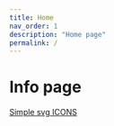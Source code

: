 ```yaml
---
title: Home
nav_order: 1
description: "Home page"
permalink: /
---
```



# Info page

[Simple svg ICONS](https://simpleicons.org/)
